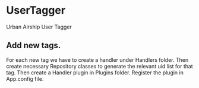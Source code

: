 # UserTagger
Urban Airship User Tagger

## Add new tags.
For each new tag we have to create a handler under Handlers folder.
Then create necessary Repository classes to generate the relevant uid list for that tag.
Then create a Handler plugin in Plugins folder. 
Register the plugin in App.config file. 

